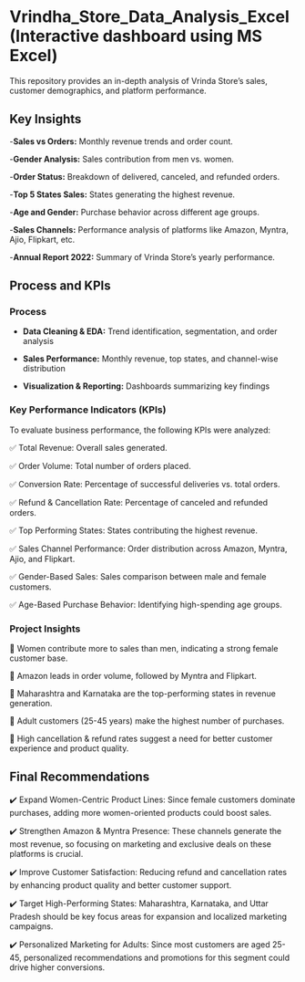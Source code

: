 # Vrindha_Store_Data_Analysis_Excel (Interactive dashboard using MS Excel)
This repository provides an in-depth analysis of Vrinda Store’s sales, customer demographics, and platform performance.
  
## Key Insights  

-**Sales vs Orders:** Monthly revenue trends and order count.
  
-**Gender Analysis:** Sales contribution from men vs. women.

-**Order Status:** Breakdown of delivered, canceled, and refunded orders.

-**Top 5 States Sales:** States generating the highest revenue.

-**Age and Gender:** Purchase behavior across different age groups.

-**Sales Channels:** Performance analysis of platforms like Amazon, Myntra, Ajio, Flipkart, etc.

-**Annual Report 2022:** Summary of Vrinda Store’s yearly performance.


## Process and KPIs

### Process  

- **Data Cleaning & EDA:** Trend identification, segmentation, and order analysis
   
- **Sales Performance:** Monthly revenue, top states, and channel-wise distribution
  
- **Visualization & Reporting:** Dashboards summarizing key findings  

### Key Performance Indicators (KPIs)  

To evaluate business performance, the following KPIs were analyzed:

✅ Total Revenue: Overall sales generated.

✅ Order Volume: Total number of orders placed.

✅ Conversion Rate: Percentage of successful deliveries vs. total orders.

✅ Refund & Cancellation Rate: Percentage of canceled and refunded orders.

✅ Top Performing States: States contributing the highest revenue.

✅ Sales Channel Performance: Order distribution across Amazon, Myntra, Ajio, and Flipkart.

✅ Gender-Based Sales: Sales comparison between male and female customers.

✅ Age-Based Purchase Behavior: Identifying high-spending age groups.

### Project Insights

📌 Women contribute more to sales than men, indicating a strong female customer base.

📌 Amazon leads in order volume, followed by Myntra and Flipkart.

📌 Maharashtra and Karnataka are the top-performing states in revenue generation.

📌 Adult customers (25-45 years) make the highest number of purchases.

📌 High cancellation & refund rates suggest a need for better customer experience and product quality.

## Final Recommendations  
✔️ Expand Women-Centric Product Lines: Since female customers dominate purchases, adding more women-oriented products could boost sales.

✔️ Strengthen Amazon & Myntra Presence: These channels generate the most revenue, so focusing on marketing and exclusive deals on these platforms is crucial.

✔️ Improve Customer Satisfaction: Reducing refund and cancellation rates by enhancing product quality and better customer support.

✔️ Target High-Performing States: Maharashtra, Karnataka, and Uttar Pradesh should be key focus areas for expansion and localized marketing campaigns.

✔️ Personalized Marketing for Adults: Since most customers are aged 25-45, personalized recommendations and promotions for this segment could drive higher conversions.

